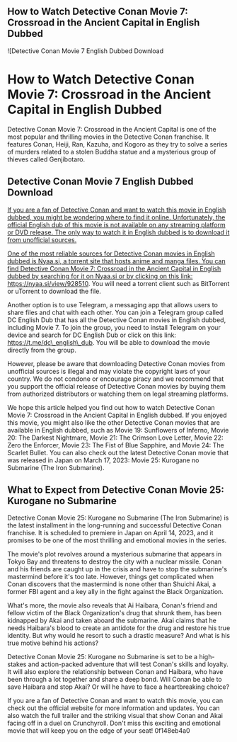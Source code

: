 ## How to Watch Detective Conan Movie 7: Crossroad in the Ancient Capital in English Dubbed

 
![Detective Conan Movie 7 English Dubbed Download 
<h1>How to Watch Detective Conan Movie 7: Crossroad in the Ancient Capital in English Dubbed</h1>
<p>Detective Conan Movie 7: Crossroad in the Ancient Capital is one of the most popular and thrilling movies in the Detective Conan franchise. It features Conan, Heiji, Ran, Kazuha, and Kogoro as they try to solve a series of murders related to a stolen Buddha statue and a mysterious group of thieves called Genjibotaro.</p>
<h2>Detective Conan Movie 7 English Dubbed Download</h2>
<p><a href=](https://encrypted-tbn1.gstatic.com/images?q=tbn:ANd9GcTzBkDId1bBKXiywAcMXP3G1whR3NovXzhLQhMVur7xX5JtnsLjxyFfkKo)**Download Zip**
 
If you are a fan of Detective Conan and want to watch this movie in English dubbed, you might be wondering where to find it online. Unfortunately, the official English dub of this movie is not available on any streaming platform or DVD release. The only way to watch it in English dubbed is to download it from unofficial sources.
 
One of the most reliable sources for Detective Conan movies in English dubbed is Nyaa.si, a torrent site that hosts anime and manga files. You can find Detective Conan Movie 7: Crossroad in the Ancient Capital in English dubbed by searching for it on Nyaa.si or by clicking on this link: https://nyaa.si/view/928510. You will need a torrent client such as BitTorrent or uTorrent to download the file.
 
Another option is to use Telegram, a messaging app that allows users to share files and chat with each other. You can join a Telegram group called DC English Dub that has all the Detective Conan movies in English dubbed, including Movie 7. To join the group, you need to install Telegram on your device and search for DC English Dub or click on this link: https://t.me/dc\_english\_dub. You will be able to download the movie directly from the group.
 
However, please be aware that downloading Detective Conan movies from unofficial sources is illegal and may violate the copyright laws of your country. We do not condone or encourage piracy and we recommend that you support the official release of Detective Conan movies by buying them from authorized distributors or watching them on legal streaming platforms.
 
We hope this article helped you find out how to watch Detective Conan Movie 7: Crossroad in the Ancient Capital in English dubbed. If you enjoyed this movie, you might also like the other Detective Conan movies that are available in English dubbed, such as Movie 19: Sunflowers of Inferno, Movie 20: The Darkest Nightmare, Movie 21: The Crimson Love Letter, Movie 22: Zero the Enforcer, Movie 23: The Fist of Blue Sapphire, and Movie 24: The Scarlet Bullet. You can also check out the latest Detective Conan movie that was released in Japan on March 17, 2023: Movie 25: Kurogane no Submarine (The Iron Submarine).
  
## What to Expect from Detective Conan Movie 25: Kurogane no Submarine
 
Detective Conan Movie 25: Kurogane no Submarine (The Iron Submarine) is the latest installment in the long-running and successful Detective Conan franchise. It is scheduled to premiere in Japan on April 14, 2023, and it promises to be one of the most thrilling and emotional movies in the series.
 
The movie's plot revolves around a mysterious submarine that appears in Tokyo Bay and threatens to destroy the city with a nuclear missile. Conan and his friends are caught up in the crisis and have to stop the submarine's mastermind before it's too late. However, things get complicated when Conan discovers that the mastermind is none other than Shuichi Akai, a former FBI agent and a key ally in the fight against the Black Organization.
 
What's more, the movie also reveals that Ai Haibara, Conan's friend and fellow victim of the Black Organization's drug that shrunk them, has been kidnapped by Akai and taken aboard the submarine. Akai claims that he needs Haibara's blood to create an antidote for the drug and restore his true identity. But why would he resort to such a drastic measure? And what is his true motive behind his actions?
 
Detective Conan Movie 25: Kurogane no Submarine is set to be a high-stakes and action-packed adventure that will test Conan's skills and loyalty. It will also explore the relationship between Conan and Haibara, who have been through a lot together and share a deep bond. Will Conan be able to save Haibara and stop Akai? Or will he have to face a heartbreaking choice?
 
If you are a fan of Detective Conan and want to watch this movie, you can check out the official website for more information and updates. You can also watch the full trailer and the striking visual that show Conan and Akai facing off in a duel on Crunchyroll. Don't miss this exciting and emotional movie that will keep you on the edge of your seat!
 0f148eb4a0
